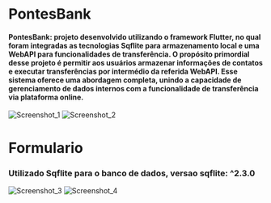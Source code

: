 # PontesBank
#### PontesBank: projeto desenvolvido utilizando o framework Flutter, no qual foram integradas as tecnologias Sqflite para armazenamento local e uma WebAPI para funcionalidades de transferência. O propósito primordial desse projeto é permitir aos usuários armazenar informações de contatos e executar transferências por intermédio da referida WebAPI. Esse sistema oferece uma abordagem completa, unindo a capacidade de gerenciamento de dados internos com a funcionalidade de transferência via plataforma online.
![Screenshot_1](https://github.com/pontes2014/PontesBank/assets/91500779/03672932-9fd0-425e-b24c-f67e688e22d9)
![Screenshot_2](https://github.com/pontes2014/PontesBank/assets/91500779/3305d05d-10d2-4301-8091-0d01384a3fc3)

# Formulario
### Utilizado Sqflite para o banco de dados, versao sqflite: ^2.3.0
![Screenshot_3](https://github.com/pontes2014/PontesBank/assets/91500779/20097be0-a30f-40dd-9811-95ec230fa3d8)
![Screenshot_4](https://github.com/pontes2014/PontesBank/assets/91500779/61806cd4-79e7-4056-9da0-e8b9ed859d6e)
